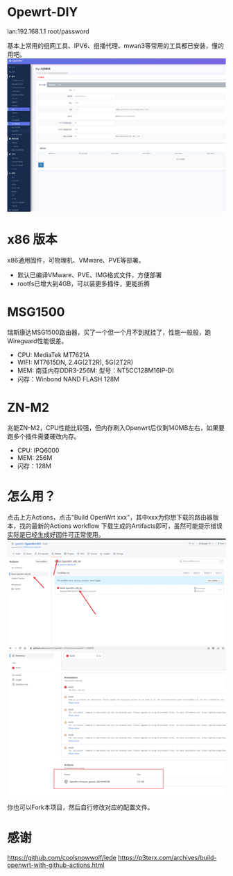 # Opewrt-DIY
lan:192.168.1.1 root/password

基本上常用的组网工具、IPV6、组播代理、mwan3等常用的工具都已安装，懂的用吧。
![](images/8c43565a272ad9278d7629e1202ca32.png)


# x86 版本
x86通用固件，可物理机、VMware、PVE等部署。 
- 默认已编译VMware、PVE、IMG格式文件，方便部署 
- rootfs已增大到4GB，可以装更多插件，更能折腾 

# MSG1500
瑞斯康达MSG1500路由器，买了一个但一个月不到就挂了，性能一般般，跑Wireguard性能很差。 
- CPU: MediaTek MT7621A 
- WIFI: MT7615DN,  2.4G(2T2R),  5G(2T2R) 
- MEM: 南亚内存DDR3-256M:  型号：NT5CC128M16IP-DI 
- 闪存：Winbond NAND FLASH 128M 
 

# ZN-M2
兆能ZN-M2，CPU性能比较强，但内存刷入Openwrt后仅剩140MB左右，如果要跑多个插件需要硬改内存。 
- CPU: IPQ6000 
- MEM: 256M 
- 闪存：128M 


# 怎么用？
点击上方Actions，点击"Build OpenWrt xxx"，其中xxx为你想下载的路由器版本，找的最新的Actions workflow 下载生成的Artifacts即可，虽然可能提示错误实际是已经生成好固件可正常使用。
![](images/2023-04-16-18-11-05.png)
![](images/2023-04-16-18-10-42.png)

你也可以Fork本项目，然后自行修改对应的配置文件。

# 感谢
https://github.com/coolsnowwolf/lede
https://p3terx.com/archives/build-openwrt-with-github-actions.html